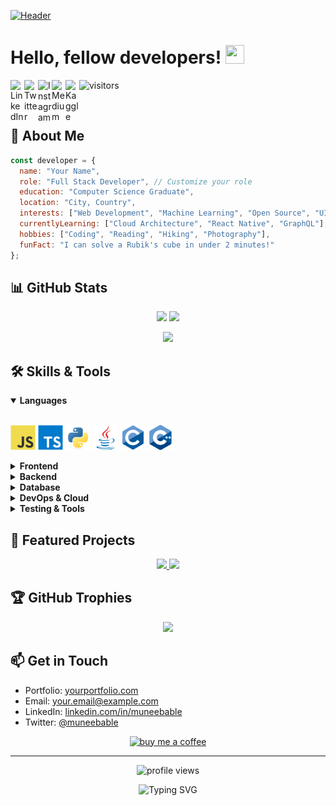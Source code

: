 <!-- Header Animation Banner -->
[![Header](https://raw.githubusercontent.com/muneebable/muneebable/main/assets/header-banner.gif)](https://muneebable.github.io/)

# Hello, fellow developers! <img src="https://raw.githubusercontent.com/muneebable/muneebable/main/assets/wave.gif" width="30px" height="30px" />

<!-- Social Media Links -->
<p>
<a href="https://www.linkedin.com/in/muneebable/" target="_blank">
  <img align="left" alt="LinkedIn" width="22px" src="https://raw.githubusercontent.com/peterthehan/peterthehan/master/assets/linkedin.svg" />
</a>
<a href="https://twitter.com/muneebable" target="_blank">
  <img align="left" alt="Twitter" width="22px" src="https://raw.githubusercontent.com/peterthehan/peterthehan/master/assets/twitter.svg" />
</a>
<a href="https://www.instagram.com/muneebable/" target="_blank">
  <img align="left" alt="Instagram" width="22px" src="https://raw.githubusercontent.com/hussainweb/hussainweb/main/icons/instagram.png" />
</a>
<a href="https://medium.com/@muneebable" target="_blank">
  <img align="left" alt="Medium" width="22px" src="https://cdn.jsdelivr.net/npm/simple-icons@v3/icons/medium.svg" />
</a>
<a href="https://www.kaggle.com/muneebable" target="_blank">
  <img align="left" alt="Kaggle" width="22px" src="https://www.vectorlogo.zone/logos/kaggle/kaggle-icon.svg" />
</a>
<img src="https://visitor-badge.glitch.me/badge?page_id=muneebable.muneebable" alt="visitors">
</p>

<br>

## 💫 About Me

```javascript
const developer = {
  name: "Your Name",
  role: "Full Stack Developer", // Customize your role
  education: "Computer Science Graduate",
  location: "City, Country",
  interests: ["Web Development", "Machine Learning", "Open Source", "UI/UX"],
  currentlyLearning: ["Cloud Architecture", "React Native", "GraphQL"],
  hobbies: ["Coding", "Reading", "Hiking", "Photography"],
  funFact: "I can solve a Rubik's cube in under 2 minutes!"
};
```

## 📊 GitHub Stats

<p align="center">
  <img height="180em" src="https://github-readme-stats.vercel.app/api?username=muneebable&show_icons=true&count_private=true&theme=tokyonight&hide_border=true"/>
  <img height="180em" src="https://github-readme-stats.vercel.app/api/top-langs/?username=muneebable&layout=compact&hide_border=true&theme=tokyonight&langs_count=6&hide=jupyter%20notebook,tex,css,php"/>
</p>

<p align="center">
  <img src="https://github-readme-streak-stats.herokuapp.com?user=muneebable&theme=tokyonight&hide_border=true&date_format=M%20j%5B%2C%20Y%5D">
</p>

## 🛠️ Skills & Tools

<details open>
  <summary><b>Languages</b></summary>
  <br>
  <p align="left">
    <img src="https://raw.githubusercontent.com/devicons/devicon/master/icons/javascript/javascript-original.svg" alt="javascript" width="40" height="40"/>
    <img src="https://raw.githubusercontent.com/devicons/devicon/master/icons/typescript/typescript-original.svg" alt="typescript" width="40" height="40"/>
    <img src="https://raw.githubusercontent.com/devicons/devicon/master/icons/python/python-original.svg" alt="python" width="40" height="40"/>
    <img src="https://raw.githubusercontent.com/devicons/devicon/master/icons/java/java-original.svg" alt="java" width="40" height="40"/>
    <img src="https://raw.githubusercontent.com/devicons/devicon/master/icons/c/c-original.svg" alt="c" width="40" height="40"/>
    <img src="https://raw.githubusercontent.com/devicons/devicon/master/icons/cplusplus/cplusplus-original.svg" alt="cplusplus" width="40" height="40"/>
  </p>
</details>

<details>
  <summary><b>Frontend</b></summary>
  <br>
  <p align="left">
    <img src="https://raw.githubusercontent.com/devicons/devicon/master/icons/html5/html5-original-wordmark.svg" alt="html5" width="40" height="40"/>
    <img src="https://raw.githubusercontent.com/devicons/devicon/master/icons/css3/css3-original-wordmark.svg" alt="css3" width="40" height="40"/>
    <img src="https://raw.githubusercontent.com/devicons/devicon/master/icons/react/react-original-wordmark.svg" alt="react" width="40" height="40"/>
    <img src="https://angular.io/assets/images/logos/angular/angular.svg" alt="angular" width="40" height="40"/>
    <img src="https://raw.githubusercontent.com/devicons/devicon/master/icons/bootstrap/bootstrap-plain-wordmark.svg" alt="bootstrap" width="40" height="40"/>
    <img src="https://raw.githubusercontent.com/devicons/devicon/master/icons/sass/sass-original.svg" alt="sass" width="40" height="40"/>
    <img src="https://www.vectorlogo.zone/logos/tailwindcss/tailwindcss-icon.svg" alt="tailwind" width="40" height="40"/>
  </p>
</details>

<details>
  <summary><b>Backend</b></summary>
  <br>
  <p align="left">
    <img src="https://raw.githubusercontent.com/devicons/devicon/master/icons/nodejs/nodejs-original-wordmark.svg" alt="nodejs" width="40" height="40"/>
    <img src="https://raw.githubusercontent.com/devicons/devicon/master/icons/express/express-original-wordmark.svg" alt="express" width="40" height="40"/>
    <img src="https://www.vectorlogo.zone/logos/springio/springio-icon.svg" alt="spring" width="40" height="40"/>
    <img src="https://raw.githubusercontent.com/devicons/devicon/master/icons/django/django-original.svg" alt="django" width="40" height="40"/>
    <img src="https://www.vectorlogo.zone/logos/pocoo_flask/pocoo_flask-icon.svg" alt="flask" width="40" height="40"/>
  </p>
</details>

<details>
  <summary><b>Database</b></summary>
  <br>
  <p align="left">
    <img src="https://raw.githubusercontent.com/devicons/devicon/master/icons/mongodb/mongodb-original-wordmark.svg" alt="mongodb" width="40" height="40"/>
    <img src="https://raw.githubusercontent.com/devicons/devicon/master/icons/mysql/mysql-original-wordmark.svg" alt="mysql" width="40" height="40"/>
    <img src="https://raw.githubusercontent.com/devicons/devicon/master/icons/postgresql/postgresql-original-wordmark.svg" alt="postgresql" width="40" height="40"/>
    <img src="https://www.vectorlogo.zone/logos/firebase/firebase-icon.svg" alt="firebase" width="40" height="40"/>
    <img src="https://raw.githubusercontent.com/devicons/devicon/master/icons/redis/redis-original-wordmark.svg" alt="redis" width="40" height="40"/>
  </p>
</details>

<details>
  <summary><b>DevOps & Cloud</b></summary>
  <br>
  <p align="left">
    <img src="https://raw.githubusercontent.com/devicons/devicon/master/icons/docker/docker-original-wordmark.svg" alt="docker" width="40" height="40"/>
    <img src="https://www.vectorlogo.zone/logos/kubernetes/kubernetes-icon.svg" alt="kubernetes" width="40" height="40"/>
    <img src="https://raw.githubusercontent.com/devicons/devicon/master/icons/amazonwebservices/amazonwebservices-original-wordmark.svg" alt="aws" width="40" height="40"/>
    <img src="https://www.vectorlogo.zone/logos/google_cloud/google_cloud-icon.svg" alt="gcp" width="40" height="40"/>
    <img src="https://www.vectorlogo.zone/logos/microsoft_azure/microsoft_azure-icon.svg" alt="azure" width="40" height="40"/>
    <img src="https://www.vectorlogo.zone/logos/heroku/heroku-icon.svg" alt="heroku" width="40" height="40"/>
    <img src="https://www.vectorlogo.zone/logos/jenkins/jenkins-icon.svg" alt="jenkins" width="40" height="40"/>
    <img src="https://www.vectorlogo.zone/logos/travis-ci/travis-ci-icon.svg" alt="travisci" width="40" height="40"/>
  </p>
</details>

<details>
  <summary><b>Testing & Tools</b></summary>
  <br>
  <p align="left">
    <img src="https://www.vectorlogo.zone/logos/jestjsio/jestjsio-icon.svg" alt="jest" width="40" height="40"/>
    <img src="https://www.vectorlogo.zone/logos/mochajs/mochajs-icon.svg" alt="mocha" width="40" height="40"/>
    <img src="https://raw.githubusercontent.com/simple-icons/simple-icons/6e46ec1fc23b60c8fd0d2f2ff46db82e16dbd75f/icons/cypress.svg" alt="cypress" width="40" height="40"/>
    <img src="https://www.vectorlogo.zone/logos/getpostman/getpostman-icon.svg" alt="postman" width="40" height="40"/>
    <img src="https://www.vectorlogo.zone/logos/git-scm/git-scm-icon.svg" alt="git" width="40" height="40"/>
    <img src="https://www.vectorlogo.zone/logos/figma/figma-icon.svg" alt="figma" width="40" height="40"/>
  </p>
</details>

## 📌 Featured Projects

<p align="center">
  <a href="https://github.com/muneebable/project1">
    <img src="https://github-readme-stats.vercel.app/api/pin/?username=muneebable&repo=project1&theme=tokyonight" />
  </a>
  <a href="https://github.com/muneebable/project2">
    <img src="https://github-readme-stats.vercel.app/api/pin/?username=muneebable&repo=project2&theme=tokyonight" />
  </a>
</p>

## 🏆 GitHub Trophies

<p align="center">
  <img src="https://github-profile-trophy.vercel.app/?username=muneebable&theme=nord&column=7" />
</p>

## 📫 Get in Touch

- Portfolio: [yourportfolio.com](https://yourportfolio.com)
- Email: [your.email@example.com](mailto:your.email@example.com)
- LinkedIn: [linkedin.com/in/muneebable](https://linkedin.com/in/muneebable)
- Twitter: [@muneebable](https://twitter.com/muneebable)

<p align="center">
  <a href="https://www.buymeacoffee.com/muneebable">
    <img src="https://cdn.buymeacoffee.com/buttons/v2/default-blue.png" height="50" width="210" alt="buy me a coffee" />
  </a>
</p>

---

<p align="center">
  <img src="https://komarev.com/ghpvc/?username=muneebable&label=Profile%20views&color=0e75b6&style=flat" alt="profile views" />
</p>

<!-- 
Fun fact section with typing animation (optional) - this requires a custom CSS component when you implement your site 
-->
<p align="center">
  <img src="https://readme-typing-svg.herokuapp.com?font=Fira+Code&pause=1000&color=6A5ACD&center=true&vCenter=true&width=435&lines=Always+learning+new+things;Full+Stack+Developer;Open+Source+Enthusiast;Problem+Solver" alt="Typing SVG" />
</p>
